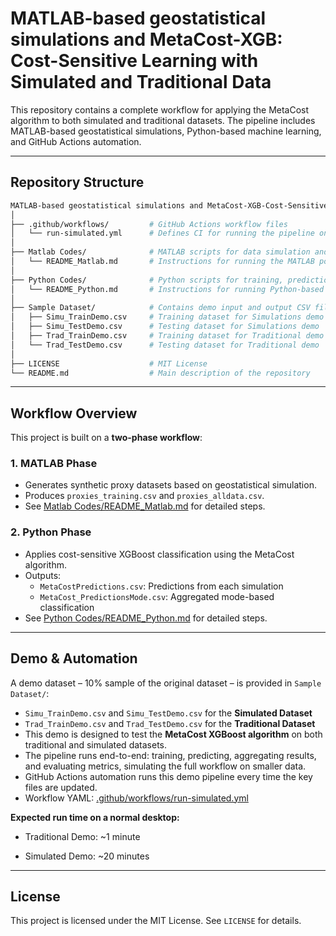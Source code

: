 # MATLAB-based geostatistical simulations and MetaCost-XGB: Cost-Sensitive Learning with Simulated and Traditional Data

This repository contains a complete workflow for applying the MetaCost algorithm to both simulated and traditional datasets. The pipeline includes MATLAB-based geostatistical simulations, Python-based machine learning, and GitHub Actions automation.

---

## Repository Structure

```bash
MATLAB-based geostatistical simulations and MetaCost-XGB-Cost-Sensitive-Learning-with-Simulated-and-Traditional-Data/
│
├── .github/workflows/         # GitHub Actions workflow files
│   └── run-simulated.yml      # Defines CI for running the pipeline on demo datasets
│
├── Matlab Codes/              # MATLAB scripts for data simulation and proxy generation
│   └── README_Matlab.md       # Instructions for running the MATLAB portion
│
├── Python Codes/              # Python scripts for training, predictions, and metrics
│   └── README_Python.md       # Instructions for running Python-based MetaCost workflow
│
├── Sample Dataset/            # Contains demo input and output CSV files
│   ├── Simu_TrainDemo.csv     # Training dataset for Simulations demo
│   ├── Simu_TestDemo.csv      # Testing dataset for Simulations demo
│   ├── Trad_TrainDemo.csv     # Training dataset for Traditional demo
│   └── Trad_TestDemo.csv      # Testing dataset for Traditional demo
│
├── LICENSE                    # MIT License
└── README.md                  # Main description of the repository
```

---

## Workflow Overview

This project is built on a **two-phase workflow**:

### 1. **MATLAB Phase**
- Generates synthetic proxy datasets based on geostatistical simulation.
- Produces `proxies_training.csv` and `proxies_alldata.csv`.
- See [Matlab Codes/README_Matlab.md](Matlab%20Codes/README_Matlab.md) for detailed steps.

### 2. **Python Phase**
- Applies cost-sensitive XGBoost classification using the MetaCost algorithm.
- Outputs:
  - `MetaCostPredictions.csv`: Predictions from each simulation
  - `MetaCost_PredictionsMode.csv`: Aggregated mode-based classification
- See [Python Codes/README_Python.md](Python%20Codes/README_Python.md) for detailed steps.

---

## Demo & Automation

A demo dataset – 10% sample of the original dataset – is provided in `Sample Dataset/`:
  - `Simu_TrainDemo.csv` and `Simu_TestDemo.csv` for the **Simulated Dataset**
  - `Trad_TrainDemo.csv` and `Trad_TestDemo.csv` for the **Traditional Dataset**
- This demo is designed to test the **MetaCost XGBoost algorithm** on both traditional and simulated datasets.
- The pipeline runs end-to-end: training, predicting, aggregating results, and evaluating metrics, simulating the full workflow on smaller data.
- GitHub Actions automation runs this demo pipeline every time the key files are updated.
- Workflow YAML: [.github/workflows/run-simulated.yml](.github/workflows/run-simulated.yml)

**Expected run time on a normal desktop:**

- Traditional Demo: ~1 minute

- Simulated Demo: ~20 minutes

---

## License

This project is licensed under the MIT License. See `LICENSE` for details.


